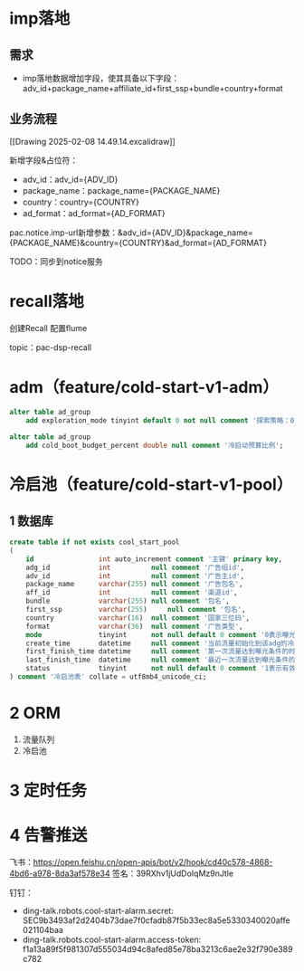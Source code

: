 # imp落地
## 需求
- imp落地数据增加字段，使其具备以下字段：adv_id+package_name+affiliate_id+first_ssp+bundle+country+format

## 业务流程
[[Drawing 2025-02-08 14.49.14.excalidraw]]

新增字段&占位符：
- adv_id：adv_id={ADV_ID}
- package_name：package_name={PACKAGE_NAME}
- country：country={COUNTRY}
- ad_format：ad_format={AD_FORMAT}

pac.notice.imp-url新增参数：&adv_id={ADV_ID}&package_name={PACKAGE_NAME}&country={COUNTRY}&ad_format={AD_FORMAT}

TODO：同步到notice服务
# recall落地
创建Recall
配置flume

topic：pac-dsp-recall

# adm（feature/cold-start-v1-adm）
```sql
alter table ad_group  
    add exploration_mode tinyint default 0 not null comment '探索策略：0：关闭；1：冷启动探索策略';  
  
alter table ad_group  
    add cold_boot_budget_percent double null comment '冷启动预算比例';
```

# 冷启池（feature/cold-start-v1-pool）
## 1 数据库
```sql
create table if not exists cool_start_pool  
(  
    id                int auto_increment comment '主键' primary key,  
    adg_id            int          null comment '广告组id',  
    adv_id            int          null comment '广告主id',  
    package_name      varchar(255) null comment '广告包名',  
    aff_id            int          null comment '渠道id',  
    bundle            varchar(255) null comment '包名',  
    first_ssp         varchar(255)     null comment '包名',  
    country           varchar(16)  null comment '国家三位码',  
    format            varchar(36)  null comment '广告类型',  
    mode              tinyint      not null default 0 comment '0表示曝光未达到目标值，处于冷启阶段;1表示曝光达到目标值，渡过冷启阶段;后续存在扩展更多枚举值的可能',  
    create_time       datetime     null comment '当前流量初始化到该adg的冷启池的时间',  
    first_finish_time datetime     null comment '第一次流量达到曝光条件的时间',  
    last_finish_time  datetime     null comment '最近一次流量达到曝光条件的时间',  
    status            tinyint      not null default 0 comment '1表示有效，0表示无效'  
) comment '冷启池表' collate = utf8mb4_unicode_ci;
```
# 2 ORM
1. 流量队列
2. 冷启池
# 3 定时任务

# 4 告警推送
飞书：https://open.feishu.cn/open-apis/bot/v2/hook/cd40c578-4868-4bd6-a978-8da3af578e34
签名：39RXhv1jUdDoIqMz9nJtle

钉钉：
- ding-talk.robots.cool-start-alarm.secret: SEC9b3493af2d2404b73dae7f0cfadb87f5b33ec8a5e5330340020affe021104baa
- ding-talk.robots.cool-start-alarm.access-token: f1a13a89f5f981307d555034d94c8afed85e78ba3213c6ae2e32f790e389c782